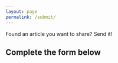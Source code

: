 ```yaml
---
layout: page
permalink: /submit/
---
```


Found an article you want to share? Send it!

## Complete the form below